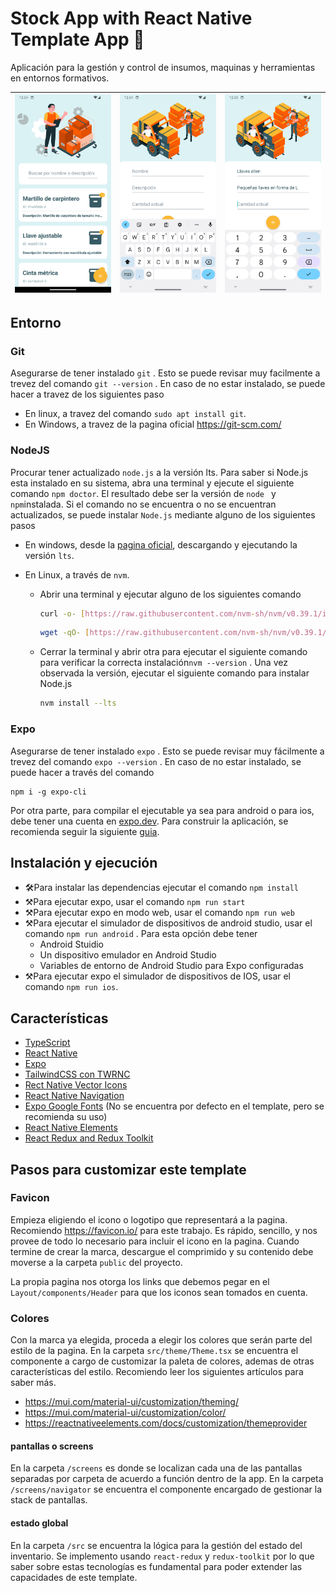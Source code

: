 # Stock App with React Native Template App :mobile_phone_off:

Aplicación para la gestión y control de insumos, maquinas y herramientas en entornos formativos.

| ![Screenshot_1692230648](./assets/Screenshot_1692230648.png) | ![Screenshot_1692230660](./assets/Screenshot_1692230660.png) | ![Screenshot_1692230706](./assets/Screenshot_1692230706.png) |
| ------------------------------------------------------------ | ------------------------------------------------------------ | ------------------------------------------------------------ |

## Entorno

### Git

Asegurarse de tener instalado `git` . Esto se puede revisar muy facilmente a trevez del comando `git --version` . En caso de no estar instalado, se puede hacer a travez de los siguientes paso

- En linux, a travez del comando `sudo apt install git`.
- En Windows, a travez de la pagina oficial https://git-scm.com/

### NodeJS

Procurar tener actualizado `node.js` a la versión lts. Para saber si Node.js esta instalado en su sistema, abra una terminal y ejecute el siguiente comando `npm doctor`. El resultado debe ser la versión de `node ` y `npm`instalada. Si el comando no se encuentra o no se encuentran actualizados, se puede instalar `Node.js` mediante alguno de los siguientes pasos

- En windows, desde la [pagina oficial](https://nodejs.org/en/), descargando y ejecutando la versión `lts`.

- En Linux, a través de `nvm`.

  - Abrir una terminal y ejecutar alguno de los siguientes comando

    ```bash
    curl -o- [https://raw.githubusercontent.com/nvm-sh/nvm/v0.39.1/install.sh](https://raw.githubusercontent.com/nvm-sh/nvm/v0.39.1/install.sh) | bash
    ```

    ```bash
    wget -qO- [https://raw.githubusercontent.com/nvm-sh/nvm/v0.39.1/install.sh](https://raw.githubusercontent.com/nvm-sh/nvm/v0.39.1/install.sh) | bash
    ```

  - Cerrar la terminal y abrir otra para ejecutar el siguiente comando para verificar la correcta instalación`nvm --version` . Una vez observada la versión, ejecutar el siguiente comando para instalar Node.js

    ```bash
    nvm install --lts
    ```

### Expo

Asegurarse de tener instalado `expo` . Esto se puede revisar muy fácilmente a trevez del comando `expo --version` . En caso de no estar instalado, se puede hacer a través del comando

```
npm i -g expo-cli
```

Por otra parte, para compilar el ejecutable ya sea para android o para ios, debe tener una cuenta en [expo.dev](https://expo.dev/). Para construir la aplicación, se recomienda seguir la siguiente [guia](https://docs.expo.dev/classic/building-standalone-apps/).

## Instalación y ejecución

- 🛠Para instalar las dependencias ejecutar el comando `npm install`
- ⚒Para ejecutar expo, usar el comando `npm run start`
- ⚒Para ejecutar expo en modo web, usar el comando `npm run web`
- ⚒Para ejecutar el simulador de dispositivos de android studio, usar el comando `npm run android` . Para esta opción debe tener
  - Android Stuidio
  - Un dispositivo emulador en Android Studio
  - Variables de entorno de Android Studio para Expo configuradas
- ⚒Para ejecutar expo el simulador de dispositivos de IOS, usar el comando `npm run ios`. 

## Características

- [TypeScript](https://www.typescriptlang.org/)
- [React Native](https://reactnative.dev/)
- [Expo](https://expo.dev/)
- [TailwindCSS con TWRNC](https://github.com/jaredh159/tailwind-react-native-classnames)
- [Rect Native Vector Icons](https://github.com/oblador/react-native-vector-icons)
- [React Native Navigation](https://reactnavigation.org/)
- [Expo Google Fonts](https://docs.expo.dev/guides/using-custom-fonts/) (No se encuentra por defecto en el template, pero se recomienda su uso)
- [React Native Elements](https://reactnativeelements.com/)
- [React Redux and Redux Toolkit](https://redux.js.org/tutorials/quick-start)

## Pasos para customizar este template

### Favicon

Empieza eligiendo el icono o logotipo que representará a la pagina. Recomiendo https://favicon.io/ para este trabajo. Es rápido, sencillo, y nos provee de todo lo necesario para incluir el icono en la pagina. Cuando termine de crear la marca, descargue el comprimido y su contenido debe moverse a la carpeta `public` del proyecto. 

La propia pagina nos otorga los links que debemos pegar en el `Layout/components/Header` para que los iconos sean tomados en cuenta.

### Colores

Con la marca ya elegida, proceda a elegir los colores que serán parte del estilo de la pagina. En la carpeta `src/theme/Theme.tsx` se encuentra el componente a cargo de customizar la paleta de colores, ademas de otras características del estilo. Recomiendo leer los siguientes artículos para saber más.

- https://mui.com/material-ui/customization/theming/
- https://mui.com/material-ui/customization/color/
- https://reactnativeelements.com/docs/customization/themeprovider

#### pantallas o screens

En la carpeta `/screens` es donde se localizan cada una de las pantallas separadas por carpeta de acuerdo a función dentro de la app. En la carpeta `/screens/navigator` se encuentra el componente encargado de gestionar la stack de pantallas.

#### estado global

En la carpeta `/src` se encuentra la lógica para la gestión del estado del inventario. Se implemento usando `react-redux` y `redux-toolkit` por lo que saber sobre estas tecnologías es fundamental para poder extender las capacidades de este template.